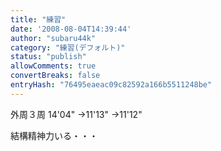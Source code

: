 ```yaml
---
title: "練習"
date: '2008-08-04T14:39:44'
author: "subaru44k"
category: "練習(デフォルト)"
status: "publish"
allowComments: true
convertBreaks: false
entryHash: "76495eaeac09c82592a166b5511248be"
---
```

外周３周
14'04"
→11'13"
→11'12"

結構精神力いる・・・

